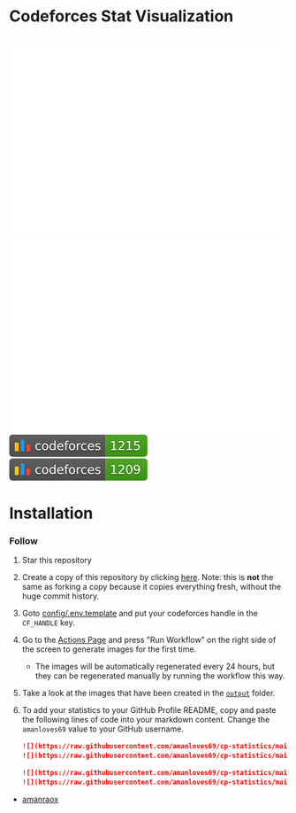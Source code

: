 # Codeforces Stat Visualization

<a href="https://github.com/sudiptob2/cf-stats">
<img src="/output/light_card.svg#gh-dark-mode-only" />
<img src="/output/light_card.svg" />
</a>
<br/>
<a href="https://github.com/sudiptob2/cf-stats">
<img src="/output/max_rating.svg" />
<img src="/output/rating.svg" />
</a>

# Installation

### Follow


1. Star this repository
2. Create a copy of this repository by clicking
   [here](https://github.com/amanraox/cp-statistics/generate). Note: this is
   **not** the same as forking a copy because it copies everything fresh,
   without the huge commit history.
3. Goto [config/.env.template](config/.env.template) and put your codeforces handle in the `CF_HANDLE` key.
4. Go to the [Actions Page](../../actions?query=workflow%3A"Generate+Stats+Images") and press "Run Workflow" on the
   right side of the screen to generate images for the first time.
    - The images will be automatically regenerated every 24 hours, but they can
      be regenerated manually by running the workflow this way.
5. Take a look at the images that have been created in the
   [`output`](output) folder.
6. To add your statistics to your GitHub Profile README, copy and paste the
   following lines of code into your markdown content. Change the `amanloves69`
   value to your GitHub username.

   ```md
   ![](https://raw.githubusercontent.com/amanloves69/cp-statistics/main/output/light_card.svg#gh-dark-mode-only)
   ![](https://raw.githubusercontent.com/amanloves69/cp-statistics/main/output/light_card.svg)
   ```
   ```md
   ![](https://raw.githubusercontent.com/amanloves69/cp-statistics/main/output/max_rating.svg)
   ![](https://raw.githubusercontent.com/amanloves69/cp-statistics/main/output/rating.svg)
   ```



- [amanraox](https://github.com/amanraox)

